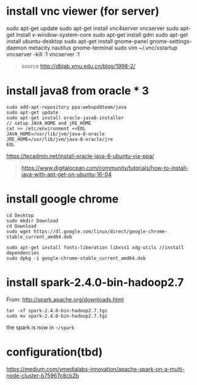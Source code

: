 # install vnc viewer (for server) 
sudo apt-get update
sudo apt-get install vnc4server
vncserver
sudo apt-get install x-window-system-core
sudo apt-get install gdm
sudo apt-get install ubuntu-desktop
sudo apt-get install gnome-panel gnome-settings-daemon metacity nautilus gnome-terminal
sudo vim ~/.vnc/xstartup
vncserver -kill :1
vncserver :1
> source
> http://dblab.xmu.edu.cn/blog/1998-2/
# install java8 from oracle * 3
```
sudo add-apt-repository ppa:webupd8team/java
sudo apt-get update
sudo apt-get install oracle-java8-installer
// setup JAVA_HOME and jRE_HOME
cat >> /etc/environment <<EOL
JAVA_HOME=/usr/lib/jvm/java-8-oracle
JRE_HOME=/usr/lib/jvm/java-8-oracle/jre
EOL
```
> 
https://tecadmin.net/install-oracle-java-8-ubuntu-via-ppa/
> https://www.digitalocean.com/community/tutorials/how-to-install-java-with-apt-get-on-ubuntu-16-04
# install google chrome
```
cd Desktop
sudo mkdir Download
cd Download
sudo wget https://dl.google.com/linux/direct/google-chrome-stable_current_amd64.deb

sudo apt-get install fonts-liberation libxss1 xdg-utils //install dependencies
sudo dpkg -i google-chrome-stable_current_amd64.deb
```
# install spark-2.4.0-bin-hadoop2.7
From: http://spark.apache.org/downloads.html
```
tar -xf spark-2.4.0-bin-hadoop2.7.tgz
sudo mv spark-2.4.0-bin-hadoop2.7.tgz
```
the spark is now in `~/spark`
# configuration(tbd)
https://medium.com/ymedialabs-innovation/apache-spark-on-a-multi-node-cluster-b75967c8cb2b
